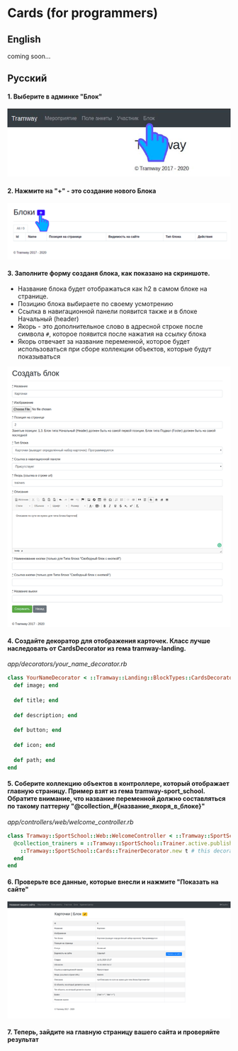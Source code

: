# Cards (for programmers)

## English

coming soon...

## Русский

#### 1. Выберите в админке "Блок"
![admin-1](https://raw.githubusercontent.com/ulmic/tramway-dev/develop/tramway-landing/docs/header/admin-1.png)

#### 2. Нажмите на "+" - это создание нового Блока
![admin-2](https://raw.githubusercontent.com/ulmic/tramway-dev/develop/tramway-landing/docs/header/admin-2.png)

#### 3. Заполните форму созданя блока, как показано на скриншоте.

* Название блока будет отображаться как h2 в самом блоке на странице.
* Позицию блока выбираете по своему усмотрению
* Ссылка в навигационной панели появится также и в блоке Начальный (header)
* Якорь - это дополнительное слово в адресной строке после символа `#`, которое появится после нажатия на ссылку блока
* Якорь отвечает за название переменной, которое будет использоваться при сборе коллекции объектов, которые будут показываться

![admin-3](https://raw.githubusercontent.com/ulmic/tramway-dev/develop/tramway-landing/docs/cards/admin-1.png)

#### 4. Создайте декоратор для отображения карточек. Класс лучше наследовать от CardsDecorator из гема tramway-landing.

*app/decorators/your_name_decorator.rb*

```ruby
class YourNameDecorator < ::Tramway::Landing::BlockTypes::CardsDecorator
  def image; end

  def title; end

  def description; end

  def button; end

  def icon; end

  def path; end
end
```

#### 5. Соберите коллекцию объектов в контроллере, который отображает главную страницу. Пример взят из гема tramway-sport_school. Обратите внимание, что название переменной должно составляться по такому паттерну "@collection_#{название_якоря_в_блоке}"

*app/controllers/web/welcome_controller.rb*

```ruby
class Tramway::SportSchool::Web::WelcomeController < ::Tramway::SportSchool::ApplicationController
  @collection_trainers = ::Tramway::SportSchool::Trainer.active.published.map do |t|
    ::Tramway::SportSchool::Cards::TrainerDecorator.new t # this decorator is inherited from Tramway::Landing::BlockTypes::CardsDecorator
  end
end
```

#### 6. Проверьте все данные, которые внесли и нажмите "Показать на сайте"
![admin-4](https://raw.githubusercontent.com/ulmic/tramway-dev/develop/tramway-landing/docs/cards/admin-2.png)

#### 7. Теперь, зайдите на главную страницу вашего сайта и проверяйте результат
